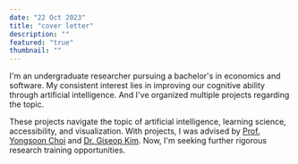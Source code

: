 ```yaml
---
date: "22 Oct 2023"
title: "cover letter"
description: ""
featured: "true"
thumbnail: ""
---
```


I'm an undergraduate researcher pursuing a bachelor's in economics and software.
My consistent interest lies in improving our cognitive ability through artificial intelligence.
And I've organized multiple projects regarding the topic.

These projects navigate the topic of artificial intelligence, learning science, accessibility, and visualization.
With projects, I was advised by [Prof. Yongsoon Choi](http://lifestylemedia.org/) and [Dr. Giseop Kim](https://gisbi-kim.github.io/).
Now, I'm seeking further rigorous research training opportunities.


<!-- These projects are 

With an interest in behavioral observation, I've developed  
My primary interest lies in

Hi, I'm an undergraduate student at [Sogang University](https://wwwe.sogang.ac.kr/wwwe/index_new.html), expected to graduate in February 2024. I'm pursuing majors in both economics and software.

Being advised by [Prof. Yongsoon Choi](http://lifestylemedia.org/), chair of Art and Technology at Sogang University, I organized multiple undergraduate HCI research projects with skilled teammates. -->
<!-- 
My research interests are HAI, learning science, visualization, and accessibility. Specifically, I'm looking for a research training opportunity on the topic of cognitive augmentation and learning with LLM through behavioral design. -->
